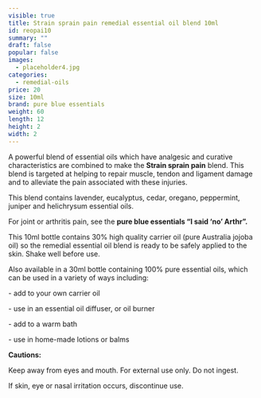 ```yaml
---
visible: true
title: Strain sprain pain remedial essential oil blend 10ml
id: reopai10
summary: ""
draft: false
popular: false
images:
  - placeholder4.jpg
categories:
  - remedial-oils
price: 20
size: 10ml
brand: pure blue essentials
weight: 60
length: 12
height: 2
width: 2
---
```

A powerful blend of essential oils which have analgesic and curative characteristics are combined to make the **Strain sprain pain** blend. This blend is targeted at helping to repair muscle, tendon and ligament damage and to alleviate the pain associated with these injuries.

This blend contains lavender, eucalyptus, cedar, oregano, peppermint, juniper and helichrysum essential oils.

For joint or arthritis pain, see the **pure blue essentials “I said ‘no’ Arthr”.**

This 10ml bottle contains 30% high quality carrier oil (pure Australia jojoba oil) so the remedial essential oil blend is ready to be safely applied to the skin. Shake well before use.

Also available in a 30ml bottle containing 100% pure essential oils, which can be used in a variety of ways including:

\- add to your own carrier oil

\- use in an essential oil diffuser, or oil burner

\- add to a warm bath

\- use in home-made lotions or balms

**Cautions:**

Keep away from eyes and mouth. For external use only. Do not ingest.

If skin, eye or nasal irritation occurs, discontinue use.